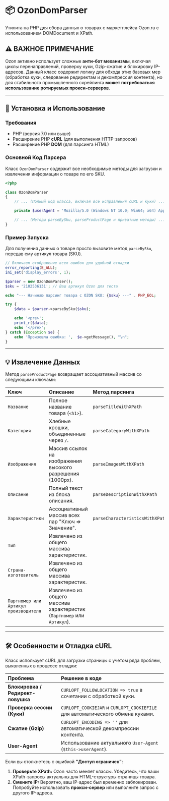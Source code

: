 
# 📦 OzonDomParser

Утилита на PHP для сбора данных о товарах с маркетплейса Ozon.ru с использованием DOMDocument и XPath.

## ⚠️ ВАЖНОЕ ПРИМЕЧАНИЕ

Ozon активно использует сложные **анти-бот механизмы**, включая циклы перенаправлений, проверку куки, Gzip-сжатие и блокировку IP-адресов. Данный класс содержит логику для обхода этих базовых мер (обработка куки, следование редиректам и декомпрессия контента), но для стабильного промышленного скрейпинга **может потребоваться использование ротируемых прокси-серверов**.

-----

## 🚀 Установка и Использование

### Требования

  * PHP (версия 7.0 или выше)
  * Расширение PHP **cURL** (для выполнения HTTP-запросов)
  * Расширение PHP **DOM** (для парсинга HTML)

### Основной Код Парсера

Класс `OzonDomParser` содержит все необходимые методы для загрузки и извлечения информации о товаре по его SKU.

```php
<?php

class OzonDomParser
{
    // ... (Полный код класса, включая все исправления cURL и куки) ...

    private $userAgent = 'Mozilla/5.0 (Windows NT 10.0; Win64; x64) AppleWebKit/537.36 (KHTML, like Gecko) Chrome/91.0.4472.124 Safari/537.36';

    // ... (Методы parseBySku, parseProductPage и приватные методы) ...
}
```

### Пример Запуска

Для получения данных о товаре просто вызовите метод `parseBySku`, передав ему артикул товара (SKU).

```php
// Включаем отображение всех ошибок для удобной отладки
error_reporting(E_ALL);
ini_set('display_errors', 1);

$parser = new OzonDomParser();
$sku = '2102536131'; // Ваш артикул Ozon для теста

echo "--- Начинаю парсинг товара с OZON SKU: {$sku} ---" . PHP_EOL;

try {
    $data = $parser->parseBySku($sku);

    echo '<pre>';
    print_r($data);
    echo '</pre>';
} catch (Exception $e) {
    echo 'Произошла ошибка: ',  $e->getMessage(), "\n";
}
```

-----

## 💡 Извлечение Данных

Метод `parseProductPage` возвращает ассоциативный массив со следующими ключами:

| Ключ | Описание | Метод парсинга |
| :--- | :--- | :--- |
| `Название` | Полное название товара (`<h1>`). | `parseTitleWithXPath` |
| `Категория` | Хлебные крошки, объединенные через `/`. | `parseCategoryWithXPath` |
| `Изображения`| Массив ссылок на изображения высокого разрешения (1000px). | `parseImagesWithXPath` |
| `Описание` | Полный текст из блока описания. | `parseDescriptionWithXPath` |
| `Характеристики`| Ассоциативный массив всех пар "Ключ =\> Значение". | `parseCharacteristicsWithXPath` |
| `Тип` | Извлечено из общего массива характеристик. | |
| `Страна-изготовитель` | Извлечено из общего массива характеристик. | |
| `Партномер или Артикул производителя` | Извлечено из общего массива характеристик (`Партномер` или `Артикул`).| |

-----

## 🛠️ Особенности и Отладка cURL

Класс использует cURL для загрузки страницы с учетом ряда проблем, выявленных в процессе отладки:

| Проблема | Решение в коде |
| :--- | :--- |
| **Блокировка / Редирект-ловушка** | `CURLOPT_FOLLOWLOCATION => true` в сочетании с обработкой куки. |
| **Проверка сессии (Куки)** | `CURLOPT_COOKIEJAR` и `CURLOPT_COOKIEFILE` для автоматического обмена куками. |
| **Сжатие (Gzip)** | `CURLOPT_ENCODING => ''` для автоматической декомпрессии контента. |
| **User-Agent** | Использование актуального `User-Agent` (`$this->userAgent`). |

Если вы столкнетесь с ошибкой **"Доступ ограничен"**:

1.  **Проверьте XPath:** Ozon часто меняет классы. Убедитесь, что ваши XPath-запросы актуальны для HTML-структуры страницы товара.
2.  **Смените IP:** Вероятно, ваш IP-адрес был временно заблокирован. Попробуйте использовать **прокси-сервер** или выполните запрос с другого IP-адреса.
